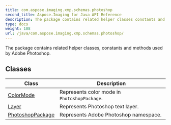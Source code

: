 ```yaml
---
title: com.aspose.imaging.xmp.schemas.photoshop
second_title: Aspose.Imaging for Java API Reference
description: The package contains related helper classes constants and methods used by Adobe Photoshop.
type: docs
weight: 108
url: /java/com.aspose.imaging.xmp.schemas.photoshop/
---
```


The package contains related helper classes, constants and methods used by Adobe Photoshop.


## Classes

| Class | Description |
| --- | --- |
| [ColorMode](../com.aspose.imaging.xmp.schemas.photoshop/colormode) | Represents color mode in `PhotoshopPackage`. |
| [Layer](../com.aspose.imaging.xmp.schemas.photoshop/layer) | Represents Photoshop text layer. |
| [PhotoshopPackage](../com.aspose.imaging.xmp.schemas.photoshop/photoshoppackage) | Represents Adobe Photoshop namespace. |
